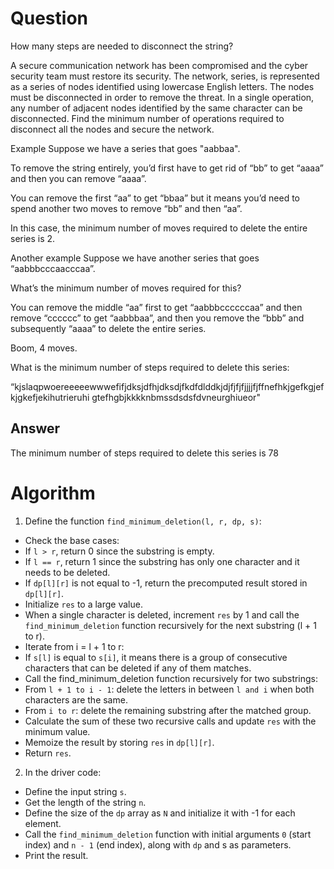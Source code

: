 # Question

How many steps are needed to disconnect the string?

A secure communication network has been compromised and the cyber security team must
restore its security. The network, series, is represented as a series of nodes identified using
lowercase English letters. The nodes must be disconnected in order to remove the threat. In
a single operation, any number of adjacent nodes identified by the same character can be
disconnected. Find the minimum number of operations required to disconnect all the nodes
and secure the network.

Example
Suppose we have a series that goes "aabbaa".

To remove the string entirely, you’d first have to get rid of “bb” to get “aaaa” and then you can
remove “aaaa”.

You can remove the first “aa” to get “bbaa” but it means you’d need to spend another two
moves to remove “bb” and then “aa”.

In this case, the minimum number of moves required to delete the entire series is 2.

Another example
Suppose we have another series that goes “aabbbcccaacccaa”.

What’s the minimum number of moves required for this?

You can remove the middle “aa” first to get “aabbbccccccaa” and then remove “cccccc” to
get “aabbbaa”, and then you remove the “bbb” and subsequently “aaaa” to delete the entire
series.

Boom, 4 moves.

What is the minimum number of steps required to delete this series:

“kjslaqpwoereeeeewwwefifjdksjdfhjdksdjfkdfdlddkjdjfjfjfjjjjfjffnefhkjgefkgjefkjgkefjekihutrieruhi
gtefhgbjkkkknbmssdsdsfdvneurghiueor"

## Answer

The minimum number of steps required to delete this series is 78

# Algorithm

1. Define the function `find_minimum_deletion(l, r, dp, s)`:
- Check the base cases:
- If `l > r`, return 0 since the substring is empty.
- If `l == r`, return 1 since the substring has only one character and it needs to be deleted.
- If `dp[l][r]` is not equal to -1, return the precomputed result stored in `dp[l][r]`.
- Initialize `res` to a large value.
- When a single character is deleted, increment `res` by 1 and call the `find_minimum_deletion` function recursively for the next substring (l + 1 to r).
- Iterate from i = l + 1 to r:
- If `s[l]` is equal to `s[i]`, it means there is a group of consecutive characters that can be deleted if any of them matches.
- Call the find_minimum_deletion function recursively for two substrings:
- From `l + 1 to i - 1`: delete the letters in between `l and i` when both characters are the same.
- From `i to r`: delete the remaining substring after the matched group.
- Calculate the sum of these two recursive calls and update `res` with the minimum value.
- Memoize the result by storing `res` in `dp[l][r]`.
- Return `res`.

2. In the driver code:
- Define the input string `s`.
- Get the length of the string `n`.
- Define the size of the `dp` array as `N` and initialize it with -1 for each element.
- Call the `find_minimum_deletion` function with initial arguments `0` (start index) and `n - 1` (end index), along with `dp` and s as parameters.
- Print the result.
